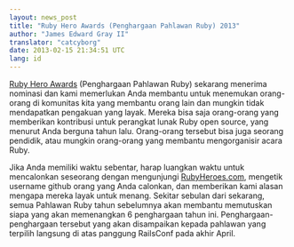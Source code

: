 ```yaml
---
layout: news_post
title: "Ruby Hero Awards (Penghargaan Pahlawan Ruby) 2013"
author: "James Edward Gray II"
translator: "catcyborg"
date: 2013-02-15 21:34:51 UTC
lang: id
---
```


[Ruby Hero Awards][1] (Penghargaan Pahlawan Ruby) sekarang menerima nominasi dan kami memerlukan Anda
membantu untuk menemukan orang-orang di komunitas kita yang membantu orang lain dan
mungkin tidak mendapatkan pengakuan yang layak. Mereka bisa saja orang-orang
yang memberikan kontribusi untuk perangkat lunak Ruby open source, yang menurut Anda
berguna tahun lalu. Orang-orang tersebut bisa juga seorang pendidik, atau mungkin
orang-orang yang membantu mengorganisir acara Ruby.

Jika Anda memiliki waktu sebentar, harap luangkan waktu untuk mencalonkan seseorang
dengan mengunjungi [RubyHeroes.com][1], mengetik username github orang yang
Anda calonkan, dan memberikan kami alasan mengapa mereka layak untuk menang.
Sekitar sebulan dari sekarang, semua Pahlawan Ruby tahun sebelumnya akan membantu
memutuskan siapa yang akan memenangkan 6 penghargaan tahun ini. Penghargaan-penghargaan
tersebut yang akan disampaikan kepada pahlawan yang terpilih langsung di atas panggung
RailsConf pada akhir April.

[1]: http://rubyheroes.com
